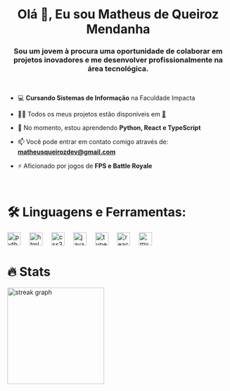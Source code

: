 <h1 align="center">Olá 👋, Eu sou Matheus de Queiroz Mendanha</h1>
<h3 align="center">Sou um jovem à procura uma oportunidade de colaborar em projetos inovadores e me desenvolver profissionalmente na área tecnológica.</h3>
<br />

- 💻 **Cursando Sistemas de Informação** na Faculdade Impacta

- 👨‍💻 Todos os meus projetos estão disponíveis em [🚧]()

- 🌱 No momento, estou aprendendo **Python, React e TypeScript**

- 📫 Você pode entrar em contato comigo através de: **matheusqueirozdev@gmail.com**

- ⚡ Aficionado por jogos de **FPS e Battle Royale**
<br />
<h1 align="left">🛠 Linguagens e Ferramentas:</h1>
<div align="left">
  <img src="https://cdn.jsdelivr.net/gh/devicons/devicon/icons/python/python-original.svg" height="30" alt="python logo"  />
  <img width="12" />
  <img src="https://cdn.jsdelivr.net/gh/devicons/devicon/icons/html5/html5-original.svg" height="30" alt="html5 logo"  />
  <img width="12" />
  <img src="https://cdn.jsdelivr.net/gh/devicons/devicon/icons/css3/css3-original.svg" height="30" alt="css3 logo"  />
  <img width="12" />
  <img src="https://cdn.jsdelivr.net/gh/devicons/devicon/icons/javascript/javascript-original.svg" height="30" alt="javascript logo"  />
  <img width="12" />
  <img src="https://cdn.jsdelivr.net/gh/devicons/devicon/icons/typescript/typescript-original.svg" height="30" alt="typescript logo"  />
  <img width="12" />
  <img src="https://cdn.jsdelivr.net/gh/devicons/devicon/icons/react/react-original.svg" height="30" alt="react logo"  />
  <img width="12" />
  <img src="https://cdn.jsdelivr.net/gh/devicons/devicon/icons/mysql/mysql-original.svg" height="30" alt="mysql logo"  />
</div>

<h1 align="left">🔥 Stats</h1>
<div align="left"">
  <div align="left" style="flex: 1;">
    <img src="https://streak-stats.demolab.com?user=Mathx8&locale=en&mode=daily&theme=dark&hide_border=false&border_radius=5&order=3" height="220" alt="streak graph" />
  </div>
</div>
